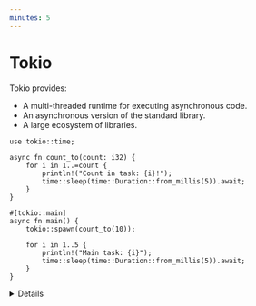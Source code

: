 ```yaml
---
minutes: 5
---
```

# Tokio

Tokio provides: 

* A multi-threaded runtime for executing asynchronous code.
* An asynchronous version of the standard library.
* A large ecosystem of libraries.

```rust,editable,compile_fail
use tokio::time;

async fn count_to(count: i32) {
    for i in 1..=count {
        println!("Count in task: {i}!");
        time::sleep(time::Duration::from_millis(5)).await;
    }
}

#[tokio::main]
async fn main() {
    tokio::spawn(count_to(10));

    for i in 1..5 {
        println!("Main task: {i}");
        time::sleep(time::Duration::from_millis(5)).await;
    }
}
```

<details>

* This is the first time we've seen a runtime, which is required for "sleep" -
  the runtime keeps track of when to poll that future again.

* With the `tokio::main` macro we can now make `main` async.

* The `spawn` function creates a new, concurrent "task".

* Note: `spawn` takes a `Future`, you don't call `.await` on `count_to`.

**Further exploration:**

* Why does `count_to` not (usually) get to 10? This is an example of async
  cancellation. `tokio::spawn` returns a handle which can be awaited to wait
  until it finishes.

* Try `count_to(10).await` instead of spawning.

* Try awaiting the task returned from `tokio::spawn`.

</details>
